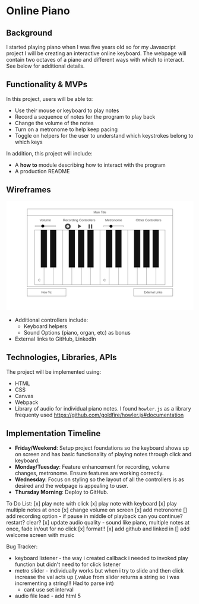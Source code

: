 # Online Piano

## Background
I started playing piano when I was five years old so for my Javascript project I will be creating an interactive online keyboard.  The webpage will contain two octaves of a piano and different ways with which to interact.  See below for additional details.

## Functionality & MVPs
In this project, users will be able to:
* Use their mouse or keyboard to play notes
* Record a sequence of notes for the program to play back
* Change the volume of the notes
* Turn on a metronome to help keep pacing
* Toggle on helpers for the user to understand which keystrokes belong to which keys 

In addition, this project will include:
* A **how to** module describing how to interact with the program
* A production README

## Wireframes
![wireframe](wireframe.png "wireframe")
* Additional controllers include:
    * Keyboard helpers
    * Sound Options (piano, organ, etc) as bonus
* External links to GitHub, LinkedIn

## Technologies, Libraries, APIs
The project will be implemented using:
* HTML
* CSS
* Canvas
* Webpack
* Library of audio for individual piano notes.  I found `howler.js` as a library frequenty used https://github.com/goldfire/howler.js#documentation

## Implementation Timeline
* **Friday/Weekend**: Setup project foundations so the keyboard shows up on screen and has basic functionality of playing notes through click and keyboard.
* **Monday/Tuesday**: Feature enhancement for recording, volume changes, metronome.  Ensure features are working correctly.
* **Wednesday**: Focus on styling so the layout of all the controllers is as desired and the webpage is appealing to user.
* **Thursday Morning**: Deploy to GitHub.

To Do List:
[x] play note with click
[x] play note with keyboard
[x] play multiple notes at once
[x] change volume on screen
[x] add metronome
[] add recording option - if pause in middle of playback can you continue? restart? clear?
[x] update audio quality - sound like piano, multiple notes at once, fade in/out for no click
[x] format!!
[x] add github and linked in
[] add welcome screen with music 

Bug Tracker:
- keyboard listener - the way i created callback i needed to invoked play function but didn't need to for click listener
- metro slider - individually works but when i try to slide and then click increase the val acts up (.value from slider returns a string so i was incrementing a string!!! Had to parse int)
    - cant use set interval
- audio file load - add html 5
